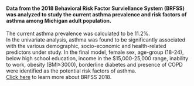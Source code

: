 #### Data from the 2018 Behavioral Risk Factor Surviellance System (BRFSS) was analyzed to study the current asthma prevalence and risk factors of asthma among Michigan adult population.  
The current asthma prevalence was calculated to be 11.2%.  
In the univariate analysis, asthma was found to be significantly associated with the various demographic, socio-economic and health-related predictors under study.  In the final model, female sex, age-group (18-24), below high school education, income in the $15,000-25,000 range, inability to work, obesity (BMI≥3000), borderline diabetes and presence of COPD were identified as the potential risk factors of asthma.  
[Click here](https://www.cdc.gov/brfss/annual_data/annual_2018.html) to learn more about BRFSS 2018.

